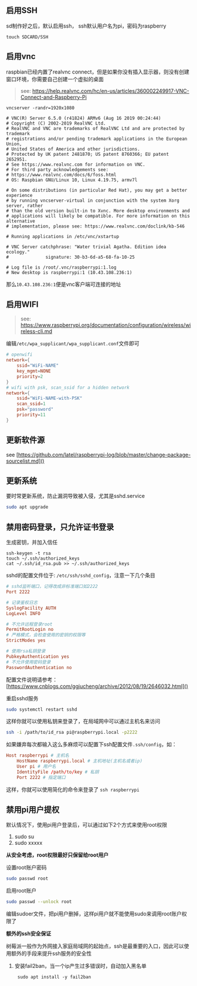 ## 启用SSH

sd制作好之后，默认启用ssh， ssh默认用户名为pi，密码为raspberry

```
touch SDCARD/SSH
```


## 启用vnc
raspbian已经内置了realvnc connect，但是如果你没有插入显示器，则没有创建窗口环境，你需要自己创建一个虚拟的桌面

> see: https://help.realvnc.com/hc/en-us/articles/360002249917-VNC-Connect-and-Raspberry-Pi

```
vncserver -randr=1920x1080

# VNC(R) Server 6.5.0 (r41824) ARMv6 (Aug 16 2019 00:24:44)
# Copyright (C) 2002-2019 RealVNC Ltd.
# RealVNC and VNC are trademarks of RealVNC Ltd and are protected by trademark
# registrations and/or pending trademark applications in the European Union,
# United States of America and other jurisdictions.
# Protected by UK patent 2481870; US patent 8760366; EU patent 2652951.
# See https://www.realvnc.com for information on VNC.
# For third party acknowledgements see:
# https://www.realvnc.com/docs/6/foss.html
# OS: Raspbian GNU/Linux 10, Linux 4.19.75, armv7l

# On some distributions (in particular Red Hat), you may get a better experience
# by running vncserver-virtual in conjunction with the system Xorg server, rather
# than the old version built-in to Xvnc. More desktop environments and
# applications will likely be compatible. For more information on this alternative
# implementation, please see: https://www.realvnc.com/doclink/kb-546

# Running applications in /etc/vnc/xstartup

# VNC Server catchphrase: "Water trivial Agatha. Edition idea ecology."
#              signature: 30-b3-6d-a5-68-fa-10-25

# Log file is /root/.vnc/raspberrypi:1.log
# New desktop is raspberrypi:1 (10.43.108.236:1)
```
那么`10.43.108.236:1`便是vnc客户端可连接的地址

## 启用WIFI

> see: https://www.raspberrypi.org/documentation/configuration/wireless/wireless-cli.md

编辑`/etc/wpa_supplicant/wpa_supplicant.conf`文件即可
```conf
# openwifi
network={
	ssid="WiFi-NAME"
	key_mgmt=NONE
	priority=2
}
# wifi with psk, scan_ssid for a hidden network
network={
	ssid="WiFi-NAME-with-PSK"
	scan_ssid=1
	psk="password"
	priority=11
}

```

## 更新软件源

see [https://github.com/latel/raspberrypi-log/blob/master/change-package-sourcelist.md]()

## 更新系统

要时常更新系统，防止漏洞导致被入侵，尤其是sshd.service

```bash
sudo apt upgrade
```

## 禁用密码登录，只允许证书登录

生成密钥，并加入信任

```basg
ssh-keygen -t rsa
touch ~/.ssh/authorized_keys
cat ~/.ssh/id_rsa.pub >> ~/.ssh/authorized_keys
```

sshd的配置文件位于: `/etc/ssh/sshd_config`，注意一下几个条目

```conf
# sshd监听端口，记得改成非标准端口如2222
Port 2222

# 记录鉴权日志
SyslogFacility AUTH
LogLevel INFO

# 不允许远程登录root
PermitRootLogin no
# 严格模式，会检查使用的密钥的权限等
StrictModes yes

# 使用rsa私钥登录
PubkeyAuthentication yes
# 不允许使用密码登录
PasswordAuthentication no
```

配置文件说明请参考：[https://www.cnblogs.com/ggjucheng/archive/2012/08/19/2646032.html]()

重启sshd服务

```bash
sudo systemctl restart sshd
```

这样你就可以使用私钥来登录了，在局域网中可以通过主机名来访问

```bash
ssh -i /path/to/id_rsa pi@raspberrypi.local -p2222
```

如果嫌弃每次都输入这么多麻烦可以配置下ssh配置文件`.ssh/config`，如：

```conf
Host raspberrypi # 主机名
    HostName raspberrypi.local # 主机地址(主机名或者ip)
    User pi # 用户名
    IdentityFile /path/to/key # 私钥
    Port 2222 # 指定端口
```

这样，你就可以使用简化的命令来登录了 `ssh raspberrypi`

## 禁用pi用户提权

默认情况下，使用pi用户登录后，可以通过如下2个方式来使用root权限

1. sudo su
2. sudo xxxxx

**从安全考虑，root权限最好只保留给root用户**

设置root账户密码
```bash
sudo passwd root
```

启用root账户
```bash
sudo passwd --unlock root
```

编辑sudoer文件，把pi用户删掉，这样pi用户就不能使用sudo来调用root账户权限了

**额外的ssh安全保证**

树莓派一般作为外网接入家庭局域网的起始点，ssh是最重要的入口，因此可以使用额外的手段来提升ssh服务的安全性

1. 安装fail2ban，当一个ip产生过多错误时，自动加入黑名单

		sudo apt install -y fail2ban
